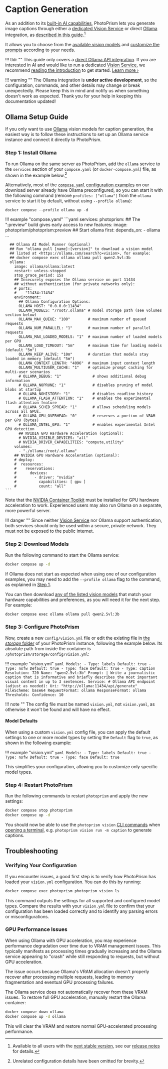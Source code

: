 # Caption Generation

As an addition to its [built-in AI capabilities](classification.md), PhotoPrism lets you generate image captions through either a [dedicated Vision Service](service/index.md) or direct [Ollama](https://ollama.com/search?c=vision) integration, as [described in this guide](#ollama-setup-guide).[^1]

It allows you to choose from the [available vision models](https://ollama.com/search?c=vision) and [customize the prompts](#step-3-configure-photoprism) according to your needs.

!!! tldr ""
    This guide only covers a [direct Ollama API integration](https://github.com/photoprism/photoprism/issues/5123). If you are interested in AI and would like to run a dedicated [Vision Service](service/index.md), we recommend [reading the introduction](service/index.md) to get started. [Learn more ›](service/index.md)

!!! warning ""
    The Ollama integration is **under active development**, so the configuration, commands, and other details may change or break unexpectedly. Please keep this in mind and notify us when something doesn't work as expected. Thank you for your help in keeping this documentation updated!

## Ollama Setup Guide

If you only want to use [Ollama](https://ollama.com/search?c=vision) vision models for caption generation, the easiest way is to follow these instructions to set up an Ollama service instance and connect it directly to PhotoPrism.

### Step 1: Install Ollama

To run Ollama on the same server as PhotoPrism, add the `ollama` service to the `services` section of your `compose.yaml` (or `docker-compose.yml`) file, as shown in the example below.[^2]

Alternatively, most of the [`compose.yaml`](../../getting-started/docker-compose.md) [configuration examples](https://dl.photoprism.app/docker/compose.yaml) on our download server already have Ollama preconfigured, so you can start it with the following command (remove `profiles: ["ollama"]` from the `ollama` service to start it by default, without using `--profile ollama`):

```
docker compose --profile ollama up -d
```

!!! example "compose.yaml"
    ```yaml
    services:
      photoprism:
        ## The ":preview" build gives early access to new features:
        image: photoprism/photoprism:preview
        ## Start ollama first:
        depends_on:
        - ollama 
        ...

      ## Ollama AI Model Runner (optional)
      ## Run "ollama pull [name]:[version]" to download a vision model
      ## listed at <https://ollama.com/search?c=vision>, for example:
      ## docker compose exec ollama ollama pull qwen2.5vl:3b
      ollama:
        image: ollama/ollama:latest
        restart: unless-stopped
        stop_grace_period: 15s
        ## Insecurely exposes the Ollama service on port 11434
        ## without authentication (for private networks only):
        # ports:
        #  - "11434:11434"
        environment:
          ## Ollama Configuration Options:
          OLLAMA_HOST: "0.0.0.0:11434"
          OLLAMA_MODELS: "/root/.ollama" # model storage path (see volumes section below)
          OLLAMA_MAX_QUEUE: "100"        # maximum number of queued requests
          OLLAMA_NUM_PARALLEL: "1"       # maximum number of parallel requests
          OLLAMA_MAX_LOADED_MODELS: "1"  # maximum number of loaded models per GPU
          OLLAMA_LOAD_TIMEOUT: "5m"      # maximum time for loading models (default "5m")
          OLLAMA_KEEP_ALIVE: "10m"       # duration that models stay loaded in memory (default "5m")
          OLLAMA_CONTEXT_LENGTH: "4096"  # maximum input context length
          OLLAMA_MULTIUSER_CACHE: "1"    # optimize prompt caching for multi-user scenarios
          # OLLAMA_DEBUG: "1"              # shows additional debug information
          # OLLAMA_NOPRUNE: "1"            # disables pruning of model blobs at startup
          # OLLAMA_NOHISTORY: "1"          # disables readline history
          # OLLAMA_FLASH_ATTENTION: "1"    # enables the experimental flash attention feature
          # OLLAMA_SCHED_SPREAD: "1"       # allows scheduling models across all GPUs.
          # OLLAMA_GPU_OVERHEAD: "0"       # reserves a portion of VRAM per GPU (bytes)
          # OLLAMA_INTEL_GPU: "1"          # enables experimental Intel GPU detection
          ## NVIDIA GPU Hardware Acceleration (optional):
          # NVIDIA_VISIBLE_DEVICES: "all"
          # NVIDIA_DRIVER_CAPABILITIES: "compute,utility"
        volumes:
          - "./ollama:/root/.ollama"
        ## NVIDIA GPU Hardware Acceleration (optional):
        # deploy:
        #  resources:
        #    reservations:
        #      devices:
        #        - driver: "nvidia"
        #          capabilities: [ gpu ]
        #          count: "all"
    ```

Note that the [NVIDIA Container Toolkit](https://docs.nvidia.com/datacenter/cloud-native/container-toolkit/install-guide.html) must be installed for GPU hardware acceleration to work. Experienced users may also run Ollama on a separate, more powerful server.

!!! danger ""
    Since neither [Vision Service](service/index.md) nor Ollama support authentication, both services should only be used within a secure, private network. They must not be exposed to the public internet.

### Step 2: Download Models

Run the following command to start the Ollama service:

```bash
docker compose up -d
```

If Ollama does not start as expected when using one of our configuration examples, you may need to add the `--profile ollama` flag to the command, as explained in [Step 1](#step-1-install-ollama).

You can then download [any of the listed vision models](https://ollama.com/search?c=vision) that match your hardware capabilities and preferences, as you will need it for the next step. For example:

```bash
docker compose exec ollama ollama pull qwen2.5vl:3b
```

### Step 3: Configure PhotoPrism

Now, create a new `config/vision.yml` file or edit the existing file in [the *storage* folder](../../getting-started/docker-compose.md#photoprismstorage) of your PhotoPrism instance, following the example below. Its absolute path from inside the container is `/photoprism/storage/config/vision.yml`:

!!! example "vision.yml"
    ```yaml
    Models:
    - Type: labels
      Default: true
    - Type: nsfw
      Default: true
    - Type: face
      Default: true
    - Type: caption
      Resolution: 720
      Name: "qwen2.5vl:3b"
      Prompt: |
        Write a journalistic caption that is informative
        and briefly describes the most important visual
        content in up to 3 sentences.
      Service:
        # Ollama API endpoint (adjust as needed):
        Uri: "http://ollama:11434/api/generate"
        FileScheme: base64
        RequestFormat: ollama
        ResponseFormat: ollama
    Thresholds:
      Confidence: 10
    ```

!!! note ""
    The config file must be named `vision.yml`, not `vision.yaml`, as otherwise it won't be found and will have no effect.

#### Model Defaults

When using a custom `vision.yml` config file, you can apply the default settings to one or more model types by setting the `Default` flag to `true`, as shown in the following example:

!!! example "vision.yml"
    ```yaml
    Models:
    - Type: labels
      Default: true
    - Type: nsfw
      Default: true
    - Type: face
      Default: true
    ```

This simplifies your configuration, allowing you to customize only specific model types.

### Step 4: Restart PhotoPrism

Run the following commands to restart `photoprism` and apply the new settings:

```bash
docker compose stop photoprism
docker compose up -d
```

You should now be able to use the `photoprism vision` [CLI commands](./cli.md#run-vision-models) when [opening a terminal](../../getting-started/docker-compose.md#opening-a-terminal), e.g. `photoprism vision run -m caption` to generate captions.

## Troubleshooting ##

### Verifying Your Configuration ###

If you encounter issues, a good first step is to verify how PhotoPrism has loaded your `vision.yml` configuration. You can do this by running: 

```bash
docker compose exec photoprism photoprism vision ls
```

This command outputs the settings for all supported and configured model types. Compare the results with your `vision.yml` file to confirm that your configuration has been loaded correctly and to identify any parsing errors or misconfigurations.

### GPU Performance Issues ###

When using Ollama with GPU acceleration, you may experience performance degradation over time due to VRAM management issues. This typically manifests as processing times gradually increasing and the Ollama service appearing to "crash" while still responding to requests, but without GPU acceleration.

The issue occurs because Ollama's VRAM allocation doesn't properly recover after processing multiple requests, leading to memory fragmentation and eventual GPU processing failures.

The Ollama service does not automatically recover from these VRAM issues. To restore full GPU acceleration, manually restart the Ollama container:

```bash
docker compose down ollama
docker compose up -d ollama
```

This will clear the VRAM and restore normal GPU-accelerated processing performance.

[^1]: Available to all users with the [next stable version](../../release-notes.md), see our [release notes](../../release-notes.md#development-preview) for details.
[^2]: Unrelated configuration details have been omitted for brevity.